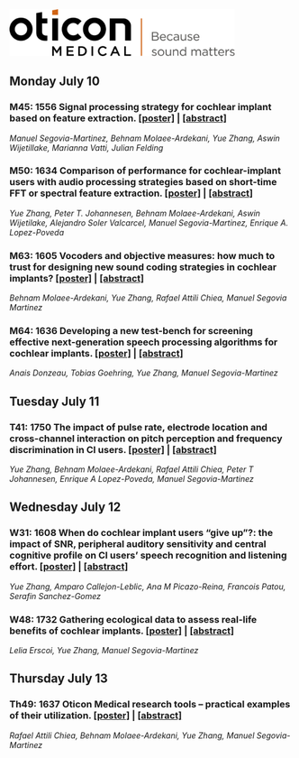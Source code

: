 <img src="images/OM_logo.png" alt="" width="400"/>

## Monday July 10

### M45: 1556 Signal processing strategy for cochlear implant based on feature extraction. [[poster]](https://rfai-om.github.io/OM-CIAP2023/posters/1556.pdf) | [[abstract]](http://ciaphome.org/abstracts/bin/abstractsByID2.export.php?idList=1556)
*Manuel Segovia-Martinez, Behnam Molaee-Ardekani, Yue Zhang, Aswin Wijetillake, Marianna Vatti, Julian Felding*

### M50: 1634 Comparison of performance for cochlear-implant users with audio processing strategies based on short-time FFT or spectral feature extraction. [[poster]](https://rfai-om.github.io/OM-CIAP2023/posters/1634.pdf) | [[abstract]](http://ciaphome.org/abstracts/bin/abstractsByID2.export.php?idList=1634)
*Yue Zhang, Peter T. Johannesen, Behnam Molaee-Ardekani, Aswin Wijetilake, Alejandro Soler Valcarcel, Manuel Segovia-Martinez, Enrique A. Lopez-Poveda*

### M63: 1605 Vocoders and objective measures: how much to trust for designing new sound coding strategies in cochlear implants? [[poster]](https://rfai-om.github.io/OM-CIAP2023/posters/1605.pdf) | [[abstract]](http://ciaphome.org/abstracts/bin/abstractsByID2.export.php?idList=1605)
*Behnam Molaee-Ardekani, Yue Zhang, Rafael Attili Chiea, Manuel Segovia Martinez*

### M64: 1636 Developing a new test-bench for screening effective next-generation speech processing algorithms for cochlear implants. [[poster]](https://rfai-om.github.io/OM-CIAP2023/posters/1636.pdf) | [[abstract]](http://ciaphome.org/abstracts/bin/abstractsByID2.export.php?idList=1636)
*Anais Donzeau, Tobias Goehring, Yue Zhang, Manuel Segovia-Martinez*


## Tuesday July 11

### T41: 1750 The impact of pulse rate, electrode location and cross-channel interaction on pitch perception and frequency discrimination in CI users. [[poster]](https://rfai-om.github.io/OM-CIAP2023/posters/1750.pdf) | [[abstract]](http://ciaphome.org/abstracts/bin/abstractsByID2.export.php?idList=1750)
*Yue Zhang, Behnam Molaee-Ardekani, Rafael Attili Chiea, Peter T Johannesen, Enrique A Lopez-Poveda, Manuel Segovia-Martinez*

## Wednesday July 12

### W31: 1608 When do cochlear implant users “give up”?: the impact of SNR, peripheral auditory sensitivity and central cognitive profile on CI users’ speech recognition and listening effort. [[poster]](https://rfai-om.github.io/OM-CIAP2023/posters/1608.pdf) | [[abstract]](http://ciaphome.org/abstracts/bin/abstractsByID2.export.php?idList=1608)
*Yue Zhang, Amparo Callejon-Leblic, Ana M Picazo-Reina, Francois Patou, Serafin Sanchez-Gomez*

### W48: 1732 Gathering ecological data to assess real-life benefits of cochlear implants. [[poster]](https://rfai-om.github.io/OM-CIAP2023/posters/1732.pdf) | [[abstract]](http://ciaphome.org/abstracts/bin/abstractsByID2.export.php?idList=1732)
*Lelia Erscoi, Yue Zhang, Manuel Segovia-Martinez*

## Thursday July 13

### Th49: 1637 Oticon Medical research tools – practical examples of their utilization. [[poster]](https://rfai-om.github.io/OM-CIAP2023/posters/1637.pdf) | [[abstract]](http://ciaphome.org/abstracts/bin/abstractsByID2.export.php?idList=1637)
*Rafael Attili Chiea, Behnam Molaee-Ardekani, Yue Zhang, Manuel Segovia-Martinez*